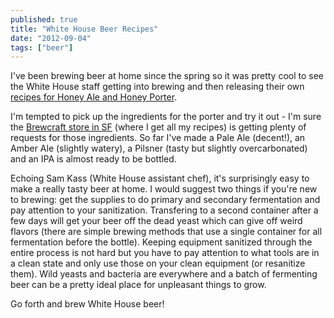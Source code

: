 ```yaml
---
published: true
title: "White House Beer Recipes"
date: "2012-09-04"
tags: ["beer"]
---
```

I've been brewing beer at home since the spring so it was pretty cool to see the White House staff getting into brewing and then releasing their own [recipes for Honey Ale and Honey Porter](http://www.whitehouse.gov/blog/2012/09/01/ale-chief-white-house-beer-recipe).

I'm tempted to pick up the ingredients for the porter and try it out - I'm sure the [Brewcraft store in SF](http://www.sanfranciscobrewcraft.com/) (where I get all my recipes) is getting plenty of requests for those ingredients. So far I've made a Pale Ale (decent!), an Amber Ale (slightly watery), a Pilsner (tasty but slightly overcarbonated) and an IPA is almost ready to be bottled.

Echoing Sam Kass (White House assistant chef), it's surprisingly easy to make a really tasty beer at home. I would suggest two things if you're new to brewing: get the supplies to do primary and secondary fermentation and pay attention to your sanitization. Transfering to a second container after a few days will get your beer off the dead yeast which can give off weird flavors (there are simple brewing methods that use a single container for all fermentation before the bottle). Keeping equipment sanitized through the entire process is not hard but you have to pay attention to what tools are in a clean state and only use those on your clean equipment (or resanitize them). Wild yeasts and bacteria are everywhere and a batch of fermenting beer can be a pretty ideal place for unpleasant things to grow.

Go forth and brew White House beer!
